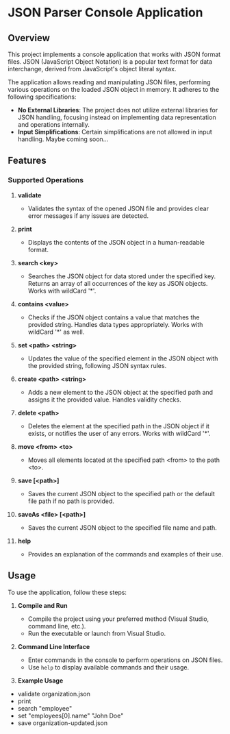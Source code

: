 # JSON Parser Console Application

## Overview

This project implements a console application that works with JSON format files. JSON (JavaScript Object Notation) is a popular text format for data interchange, derived from JavaScript's object literal syntax.

The application allows reading and manipulating JSON files, performing various operations on the loaded JSON object in memory. It adheres to the following specifications:

- **No External Libraries**: The project does not utilize external libraries for JSON handling, focusing instead on implementing data representation and operations internally.
- **Input Simplifications**: Certain simplifications are not allowed in input handling. Maybe coming soon...

## Features

### Supported Operations

1. **validate**
   - Validates the syntax of the opened JSON file and provides clear error messages if any issues are detected.

2. **print**
   - Displays the contents of the JSON object in a human-readable format.

3. **search \<key\>**
   - Searches the JSON object for data stored under the specified key. Returns an array of all occurrences of the key as JSON objects. Works with wildCard '*'.

4. **contains \<value\>**
   - Checks if the JSON object contains a value that matches the provided string. Handles data types appropriately. Works with wildCard '*' as well.

5. **set \<path\> \<string\>**
   - Updates the value of the specified element in the JSON object with the provided string, following JSON syntax rules.

6. **create \<path\> \<string\>**
   - Adds a new element to the JSON object at the specified path and assigns it the provided value. Handles validity checks.

7. **delete \<path\>**
   - Deletes the element at the specified path in the JSON object if it exists, or notifies the user of any errors. Works with wildCard '*'.

8. **move \<from\> \<to\>**
   - Moves all elements located at the specified path \<from\> to the path \<to\>.

9. **save [\<path\>]**
   - Saves the current JSON object to the specified path or the default file path if no path is provided.

10. **saveAs \<file\> [\<path\>]**
    - Saves the current JSON object to the specified file name and path.

11. **help**
    - Provides an explanation of the commands and examples of their use.

## Usage

To use the application, follow these steps:

1. **Compile and Run**
   - Compile the project using your preferred method (Visual Studio, command line, etc.).
   - Run the executable or launch from Visual Studio.

2. **Command Line Interface**
   - Enter commands in the console to perform operations on JSON files.
   - Use `help` to display available commands and their usage.

3. **Example Usage**
 - validate organization.json
 - print
 - search "employee"
 - set "employees[0].name" "John Doe"
 - save organization-updated.json
